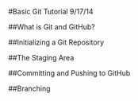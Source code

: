 #Basic Git Tutorial 9/17/14

##What is Git and GitHub?

##Initializing a Git Repository

##The Staging Area

##Committing and Pushing to GitHub

##Branching
